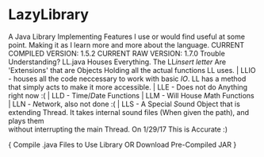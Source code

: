 # LazyLibrary
A Java Library Implementing Features I use or would find useful at some point.
Making it as I learn more and more about the language.
CURRENT COMPILED VERSION: 1.5.2
CURRENT RAW      VERSION: 1.7.0
Trouble Understanding?
LL.java Houses Everything.
The LL*insert letter* Are 'Extensions' that are Objects Holding all the actual functions LL uses.
 | LLIO - houses all the code neccessary to work with basic *IO*. LL has a method that simply acts to make it more accessible.
 | LLE  - Does not do Anything right now :(
 | LLD  - Time/*D*ate Functions
 | LLM  - Will House *M*ath Functions
 | LLN  - *N*etwork, also not done :(
 | LLS  -  A Special *S*ound Object that is extending Thread. It takes internal sound files (When given the path), and plays them         
  without interrupting the main Thread.
On 1/29/17 This is Accurate :)

{ Compile .java Files to Use Library OR Download Pre-Compiled JAR }
